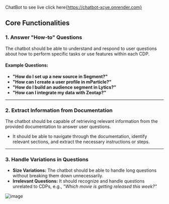   C h a t B o t   to see live click here{https://chatbot-xcye.onrender.com}

## Core Functionalities

### 1. Answer "How-to" Questions
The chatbot should be able to understand and respond to user questions about how to perform specific tasks or use features within each CDP.

#### Example Questions:
- **"How do I set up a new source in Segment?"**
- **"How can I create a user profile in mParticle?"**
- **"How do I build an audience segment in Lytics?"**
- **"How can I integrate my data with Zeotap?"**

---

### 2. Extract Information from Documentation
The chatbot should be capable of retrieving relevant information from the provided documentation to answer user questions.

- It should be able to navigate through the documentation, identify relevant sections, and extract the necessary instructions or steps.

---

### 3. Handle Variations in Questions
- **Size Variations:** The chatbot should be able to handle long questions without breaking them down unnecessarily.  
- **Irrelevant Questions:** It should recognize and handle questions unrelated to CDPs, e.g., *"Which movie is getting released this week?"*

 ![image](https://github.com/user-attachments/assets/725405d3-e954-48ea-a4e4-b3602e3969a8)

 
